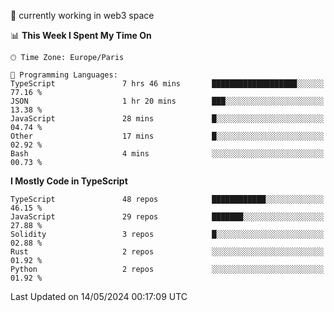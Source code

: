 🔭 currently working in web3 space

<!--START_SECTION:waka-->
📊 **This Week I Spent My Time On** 

```text
🕑︎ Time Zone: Europe/Paris

💬 Programming Languages: 
TypeScript               7 hrs 46 mins       ███████████████████░░░░░░   77.16 % 
JSON                     1 hr 20 mins        ███░░░░░░░░░░░░░░░░░░░░░░   13.38 % 
JavaScript               28 mins             █░░░░░░░░░░░░░░░░░░░░░░░░   04.74 % 
Other                    17 mins             █░░░░░░░░░░░░░░░░░░░░░░░░   02.92 % 
Bash                     4 mins              ░░░░░░░░░░░░░░░░░░░░░░░░░   00.73 % 
```

**I Mostly Code in TypeScript** 

```text
TypeScript               48 repos            ████████████░░░░░░░░░░░░░   46.15 % 
JavaScript               29 repos            ███████░░░░░░░░░░░░░░░░░░   27.88 % 
Solidity                 3 repos             █░░░░░░░░░░░░░░░░░░░░░░░░   02.88 % 
Rust                     2 repos             ░░░░░░░░░░░░░░░░░░░░░░░░░   01.92 % 
Python                   2 repos             ░░░░░░░░░░░░░░░░░░░░░░░░░   01.92 % 
```




 Last Updated on 14/05/2024 00:17:09 UTC
<!--END_SECTION:waka-->
